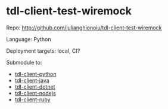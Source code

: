 # tdl-client-test-wiremock

Repo: http://github.com/julianghionoiu/tdl-client-test-wiremock

Language: Python

Deployment targets: local, CI?

Submodule to:

- [tdl-client-python](tdl-client-python.md)
- [tdl-client-java](tdl-client-java.md)
- [tdl-client-dotnet](tdl-client-dotnet.md)
- [tdl-client-nodejs](tdl-client-nodejs.md)
- [tdl-client-ruby](tdl-client-ruby.md)